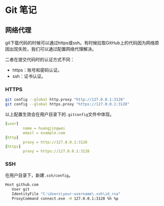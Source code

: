 # Git 笔记


## 网络代理

git下载代码的时候可以通过https或ssh。有时候拉取GitHub上的代码因为网络原因出现失败，我们可以通过配置网络代理解决。

二者在提交代码时的认证方式不同：

- https：账号和密码认证。
- ssh：证书认证。


### HTTPS

```sh
git config --global http.proxy "http://127.0.0.1:3128"
git config --global https.proxy "https://127.0.0.1:3128"
```

以上配置生效会在用户目录下的`.gitconfig`文件中体现。

```yml
[user]
        name = huangjingwei
        email = example.com
[http]
        proxy = http://127.0.0.1:3128
[https]
        proxy = https://127.0.0.1:3128

```

### SSH

在用户目录下，新建`.ssh/config`。

```sh
Host github.com
   User git
   IdentityFile "C:\Users\your-username\.ssh\id_rsa"
   ProxyCommand connect.exe -H 127.0.0.1:3128 %h %p
```

